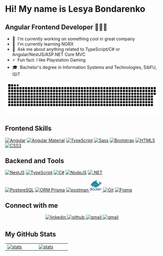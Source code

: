 # Hi! My name is Lesya Bondarenko

Angular Frontend Developer 👩🏼‍💻
--------------------------

- 🔭 &nbsp;I’m currently working on something cool in great company
- 🌱 &nbsp;I’m currently learning NGRX
- 💬 &nbsp;Ask me about anything related to TypeScript/C# or Angular/NestJS/ASP.NET Core MVC
- ⚡ &nbsp;Fun fact: I like Playstation Gaming
- 🎓 &nbsp;Bachelor's degree in Information Systems and Technologies, SibFU, ISIT

<p align="center">
 <img width="600" src="github-snake.svg" alt="snake"/>
</p>

Frontend Skills
--------------------------
<div align="left">
  <a href="https://angular.io/" target="_blank" rel="noreferrer"><img src="https://raw.githubusercontent.com/danielcranney/readme-generator/main/public/icons/skills/angularjs-colored.svg" width="36" height="36" alt="Angular" /></a>
  <a href="https://material.angular.io" target="_blank" rel="noreferrer"><img src="https://material.angular.io/assets/img/angular-material-logo.svg" width="36" height="36" alt="Angular Material" /></a>
    <a href="https://www.typescriptlang.org/" target="_blank" rel="noreferrer"><img src="https://raw.githubusercontent.com/danielcranney/readme-generator/main/public/icons/skills/typescript-colored.svg" width="36" height="36" alt="TypeScript" /></a>
  <a href="https://sass-lang.com/" target="_blank" rel="noreferrer"><img src="https://raw.githubusercontent.com/danielcranney/readme-generator/main/public/icons/skills/sass-colored.svg" width="36" height="36" alt="Sass" /></a>
  <a href="https://getbootstrap.com/" target="_blank" rel="noreferrer"><img src="https://raw.githubusercontent.com/danielcranney/readme-generator/main/public/icons/skills/bootstrap-colored.svg" width="36" height="36" alt="Bootstrap" /></a>
  <a href="https://developer.mozilla.org/en-US/docs/Glossary/HTML5" target="_blank" rel="noreferrer"><img src="https://raw.githubusercontent.com/danielcranney/readme-generator/main/public/icons/skills/html5-colored.svg" width="36" height="36" alt="HTML5" /></a>
  <a href="https://www.w3.org/TR/CSS/#css" target="_blank" rel="noreferrer"><img src="https://raw.githubusercontent.com/danielcranney/readme-generator/main/public/icons/skills/css3d.svg" width="36" height="36" alt="CSS3" /></a>
</div>

Backend and Tools
--------------------------
<div align="left">  <a href="https://docs.nestjs.com/" target="_blank" rel="noreferrer"><img src="https://raw.githubusercontent.com/danielcranney/readme-generator/main/public/icons/skills/nestjs-colored.svg" width="36" height="36" alt="NestJS" /></a>
  <a href="https://www.typescriptlang.org/" target="_blank" rel="noreferrer"><img src="https://raw.githubusercontent.com/danielcranney/readme-generator/main/public/icons/skills/typescript-colored.svg" width="36" height="36" alt="TypeScript" /></a>
<a href="https://docs.microsoft.com/en-us/dotnet/csharp/" target="_blank" rel="noreferrer"><img src="https://raw.githubusercontent.com/danielcranney/readme-generator/main/public/icons/skills/csharp-colored.svg" width="36" height="36" alt="C#" /></a>
  <a href="https://nodejs.org/en/" target="_blank" rel="noreferrer"><img src="https://raw.githubusercontent.com/danielcranney/readme-generator/main/public/icons/skills/nodejs-colored.svg" width="36" height="36" alt="NodeJS" /></a>
<a href="https://dotnet.microsoft.com/en-us/" target="_blank" rel="noreferrer"><img src="https://raw.githubusercontent.com/danielcranney/readme-generator/main/public/icons/skills/dot-net-colored.svg" width="36" height="36" alt=".NET" /></a>
 
 <a href="https://www.postgresql.org/" target="_blank" rel="noreferrer"><img src="https://raw.githubusercontent.com/danielcranney/readme-generator/main/public/icons/skills/postgresql-colored.svg" width="36" height="36" alt="PostgreSQL" /></a>
    <a href="https://www.postgresql.org/" target="_blank" rel="noreferrer"><img src="https://cdn.worldvectorlogo.com/logos/prisma-2.svg" width="36" height="36" alt="ORM Prisma" /></a>
<a href="https://postman.com" target="_blank" rel="noreferrer"> <img src="https://www.vectorlogo.zone/logos/getpostman/getpostman-icon.svg" alt="postman" width="40" height="40"/> </a>
<a href="https://www.docker.com/" target="_blank" rel="noreferrer"> <img src="https://raw.githubusercontent.com/devicons/devicon/master/icons/docker/docker-original-wordmark.svg" alt="docker" width="40" height="40"/> </a>
<a href="https://git-scm.com/" target="_blank" rel="noreferrer"><img src="https://raw.githubusercontent.com/danielcranney/readme-generator/main/public/icons/skills/git-colored.svg" width="36" height="36" alt="Git" /></a>
  <a href="https://www.figma.com/" target="_blank" rel="noreferrer"><img src="https://raw.githubusercontent.com/danielcranney/readme-generator/main/public/icons/skills/figma-colored.svg" width="36" height="36" alt="Figma" /></a> </div>

## Connect with me  
<div align="center">
<a href="https://www.linkedin.com/in/rancerenly/" target="_blank">
<img src=https://img.shields.io/badge/linkedin-%231E77B5.svg?&style=for-the-badge&logo=linkedin&logoColor=white alt=linkedin style="margin-bottom: 5px;" />
</a>
<a href="https://github.com/rancerenly" target="_blank">
<img src=https://img.shields.io/badge/github-%2324292e.svg?&style=for-the-badge&logo=github&logoColor=white alt=github style="margin-bottom: 5px;" />
</a>
 <a href="https://mail.google.com/mail/u/0/?view=cm&fs=1&tf=1&to=rancerenly@gmail.com&subject=GITHUB&body=Hello, Lesya!" target="_blank">
<img src=https://img.shields.io/badge/Gmail-D14836?style=for-the-badge&logo=gmail&logoColor=white alt=gmail style="margin-bottom: 5px;" />
</a>

  <a href="https://t.me/mandymaster" target="_blank">
<img src=https://img.shields.io/badge/Telegram-2CA5E0?style=for-the-badge&logo=telegram&logoColor=white alt=gmail style="margin-bottom: 5px;" />
</a>


</div>  


My GitHub Stats
--------------------------
<table style="border: none;"><tr style="border: none"><td style="border: none" valign="center" width="30%">
<div align="center">  
  </a>
      <a href="https://github.com/rancerenly" align="left"> <img src="http://github-profile-summary-cards.vercel.app/api/cards/most-commit-language?username=rancerenly&theme=github_dark" alt="stats" /> </a>
</div>

</td><td style="border: none" valign="center" width="70%">
  <div align="center">  
  <a href="https://github.com/rancerenly" align="left"> <img src="http://github-profile-summary-cards.vercel.app/api/cards/profile-details?username=rancerenly&theme=github_dark" alt="stats" />
</div>
 
</td>
</table>


